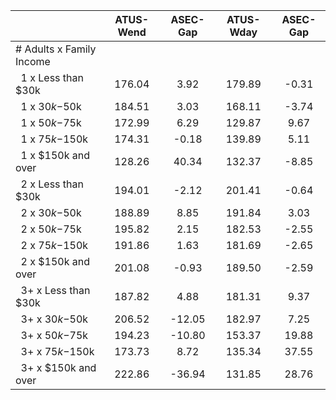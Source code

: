 
|                      |    ATUS-Wend |     ASEC-Gap |    ATUS-Wday |     ASEC-Gap |
| -------------------- | :----------: | :----------: | :----------: | :----------: |
| # Adults x Family Income |              |              |              |              |
| &nbsp;&nbsp;1 x Less than $30k |       176.04 |         3.92 |       179.89 |        -0.31 |
| &nbsp;&nbsp;1 x $30k-$50k |       184.51 |         3.03 |       168.11 |        -3.74 |
| &nbsp;&nbsp;1 x $50k-$75k |       172.99 |         6.29 |       129.87 |         9.67 |
| &nbsp;&nbsp;1 x $75k-$150k |       174.31 |        -0.18 |       139.89 |         5.11 |
| &nbsp;&nbsp;1 x $150k and over |       128.26 |        40.34 |       132.37 |        -8.85 |
| &nbsp;&nbsp;2 x Less than $30k |       194.01 |        -2.12 |       201.41 |        -0.64 |
| &nbsp;&nbsp;2 x $30k-$50k |       188.89 |         8.85 |       191.84 |         3.03 |
| &nbsp;&nbsp;2 x $50k-$75k |       195.82 |         2.15 |       182.53 |        -2.55 |
| &nbsp;&nbsp;2 x $75k-$150k |       191.86 |         1.63 |       181.69 |        -2.65 |
| &nbsp;&nbsp;2 x $150k and over |       201.08 |        -0.93 |       189.50 |        -2.59 |
| &nbsp;&nbsp;3+ x Less than $30k |       187.82 |         4.88 |       181.31 |         9.37 |
| &nbsp;&nbsp;3+ x $30k-$50k |       206.52 |       -12.05 |       182.97 |         7.25 |
| &nbsp;&nbsp;3+ x $50k-$75k |       194.23 |       -10.80 |       153.37 |        19.88 |
| &nbsp;&nbsp;3+ x $75k-$150k |       173.73 |         8.72 |       135.34 |        37.55 |
| &nbsp;&nbsp;3+ x $150k and over |       222.86 |       -36.94 |       131.85 |        28.76 |

